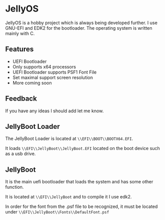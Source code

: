 
# JellyOS 

JellyOS is a hobby project which is always being developed further.
I use GNU-EFI and EDK2 for the bootloader.
The operating system is written mainly with C.


## Features

- UEFI Bootloader
- Only supports x64 processors
- UEFI Bootloader supports PSF1 Font File
- Set maximal support screen resolution
- More coming soon


## Feedback

If you have any ideas I should add let me know.


## JellyBoot Loader

The JellyBoot Loader is located at `\\EFI\\BOOT\\BOOTX64.EFI`.

It loads `\\EFI\\JellyBoot\\JellyBoot.EFI` located on the boot device such as a usb drive.

## JellyBoot

It is the main uefi bootloader that loads the system and has some other function.

It is located at `\\EFI\\JellyBoot` and to compile it I use edk2.

In order for the font from the .psf file to be recognized, it must be located under `\\EFI\\JellyBoot\\Fonts\\DefaultFont.psf`
